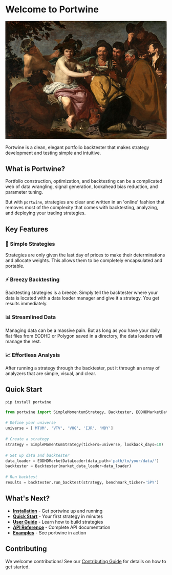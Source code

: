# Welcome to Portwine

![The Triumph of Bacchus](imgs/header.jpg)

Portwine is a clean, elegant portfolio backtester that makes strategy development and testing simple and intuitive.

## What is Portwine?

Portfolio construction, optimization, and backtesting can be a complicated web of data wrangling, signal generation, lookahead bias reduction, and parameter tuning.

But with `portwine`, strategies are clear and written in an 'online' fashion that removes most of the complexity that comes with backtesting, analyzing, and deploying your trading strategies.

## Key Features

### 🎯 Simple Strategies
Strategies are only given the last day of prices to make their determinations and allocate weights. This allows them to be completely encapsulated and portable.

### ⚡ Breezy Backtesting
Backtesting strategies is a breeze. Simply tell the backtester where your data is located with a data loader manager and give it a strategy. You get results immediately.

### 📊 Streamlined Data
Managing data can be a massive pain. But as long as you have your daily flat files from EODHD or Polygon saved in a directory, the data loaders will manage the rest.

### 📈 Effortless Analysis
After running a strategy through the backtester, put it through an array of analyzers that are simple, visual, and clear.

## Quick Start

```bash
pip install portwine
```

```python
from portwine import SimpleMomentumStrategy, Backtester, EODHDMarketDataLoader

# Define your universe
universe = ['MTUM', 'VTV', 'VUG', 'IJR', 'MDY']

# Create a strategy
strategy = SimpleMomentumStrategy(tickers=universe, lookback_days=10)

# Set up data and backtester
data_loader = EODHDMarketDataLoader(data_path='path/to/your/data/')
backtester = Backtester(market_data_loader=data_loader)

# Run backtest
results = backtester.run_backtest(strategy, benchmark_ticker='SPY')
```

## What's Next?

- **[Installation](getting-started/installation.md)** - Get portwine up and running
- **[Quick Start](getting-started/quick-start.md)** - Your first strategy in minutes
- **[User Guide](user-guide/strategies.md)** - Learn how to build strategies
- **[API Reference](api/strategies.md)** - Complete API documentation
- **[Examples](examples/basic-strategies.md)** - See portwine in action

## Contributing

We welcome contributions! See our [Contributing Guide](contributing.md) for details on how to get started. 